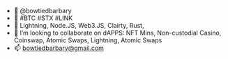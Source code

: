 - 👋 @bowtiedbarbary
- 👀 #BTC #STX #LINK
- 🌱 Lightning, Node.JS, Web3.JS, Clairty, Rust, 
- 💞️ I’m looking to collaborate on dAPPS: NFT Mins, Non-custodial Casino, Coinswap, Atomic Swaps, Lightning, Atomic Swaps
- 📫 bowtiedbarbary@gmail.com

<!---
bowtiedbarbary/bowtiedbarbary is a ✨ special ✨ repository because its `README.md` (this file) appears on your GitHub profile.
You can click the Preview link to take a look at your changes.
--->
